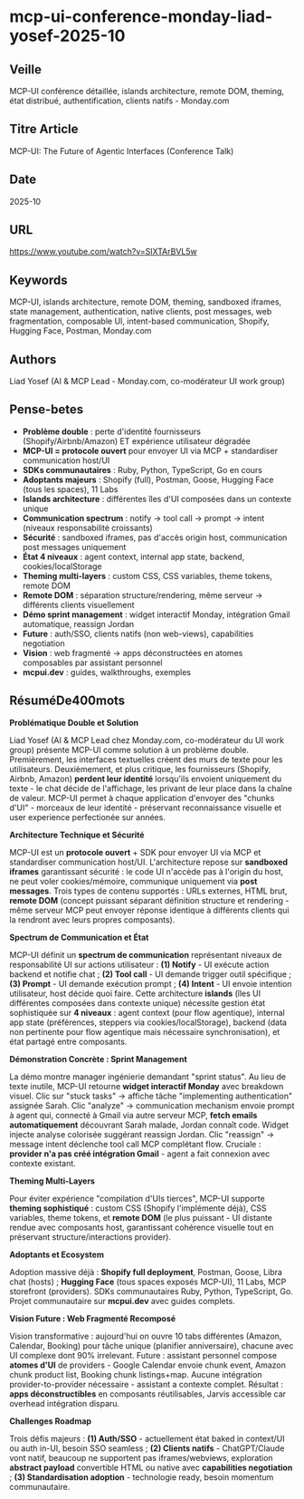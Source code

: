 # mcp-ui-conference-monday-liad-yosef-2025-10

## Veille
MCP-UI conférence détaillée, islands architecture, remote DOM, theming, état distribué, authentification, clients natifs - Monday.com

## Titre Article
MCP-UI: The Future of Agentic Interfaces (Conference Talk)

## Date
2025-10

## URL
https://www.youtube.com/watch?v=SIXTArBVL5w

## Keywords
MCP-UI, islands architecture, remote DOM, theming, sandboxed iframes, state management, authentication, native clients, post messages, web fragmentation, composable UI, intent-based communication, Shopify, Hugging Face, Postman, Monday.com

## Authors
Liad Yosef (AI & MCP Lead - Monday.com, co-modérateur UI work group)

## Pense-betes
- **Problème double** : perte d'identité fournisseurs (Shopify/Airbnb/Amazon) ET expérience utilisateur dégradée
- **MCP-UI = protocole ouvert** pour envoyer UI via MCP + standardiser communication host/UI
- **SDKs communautaires** : Ruby, Python, TypeScript, Go en cours
- **Adoptants majeurs** : Shopify (full), Postman, Goose, Hugging Face (tous les spaces), 11 Labs
- **Islands architecture** : différentes îles d'UI composées dans un contexte unique
- **Communication spectrum** : notify → tool call → prompt → intent (niveaux responsabilité croissants)
- **Sécurité** : sandboxed iframes, pas d'accès origin host, communication post messages uniquement
- **État 4 niveaux** : agent context, internal app state, backend, cookies/localStorage
- **Theming multi-layers** : custom CSS, CSS variables, theme tokens, remote DOM
- **Remote DOM** : séparation structure/rendering, même serveur → différents clients visuellement
- **Démo sprint management** : widget interactif Monday, intégration Gmail automatique, reassign Jordan
- **Future** : auth/SSO, clients natifs (non web-views), capabilities negotiation
- **Vision** : web fragmenté → apps déconstructées en atomes composables par assistant personnel
- **mcpui.dev** : guides, walkthroughs, exemples

## RésuméDe400mots

**Problématique Double et Solution**

Liad Yosef (AI & MCP Lead chez Monday.com, co-modérateur du UI work group) présente MCP-UI comme solution à un problème double. Premièrement, les interfaces textuelles créent des murs de texte pour les utilisateurs. Deuxièmement, et plus critique, les fournisseurs (Shopify, Airbnb, Amazon) **perdent leur identité** lorsqu'ils envoient uniquement du texte - le chat décide de l'affichage, les privant de leur place dans la chaîne de valeur. MCP-UI permet à chaque application d'envoyer des "chunks d'UI" - morceaux de leur identité - préservant reconnaissance visuelle et user experience perfectionée sur années.

**Architecture Technique et Sécurité**

MCP-UI est un **protocole ouvert** + SDK pour envoyer UI via MCP et standardiser communication host/UI. L'architecture repose sur **sandboxed iframes** garantissant sécurité : le code UI n'accède pas à l'origin du host, ne peut voler cookies/mémoire, communique uniquement via **post messages**. Trois types de contenu supportés : URLs externes, HTML brut, **remote DOM** (concept puissant séparant définition structure et rendering - même serveur MCP peut envoyer réponse identique à différents clients qui la rendront avec leurs propres composants).

**Spectrum de Communication et État**

MCP-UI définit un **spectrum de communication** représentant niveaux de responsabilité UI sur actions utilisateur : **(1) Notify** - UI exécute action backend et notifie chat ; **(2) Tool call** - UI demande trigger outil spécifique ; **(3) Prompt** - UI demande exécution prompt ; **(4) Intent** - UI envoie intention utilisateur, host décide quoi faire. Cette architecture **islands** (îles UI différentes composées dans contexte unique) nécessite gestion état sophistiquée sur **4 niveaux** : agent context (pour flow agentique), internal app state (préférences, steppers via cookies/localStorage), backend (data non pertinente pour flow agentique mais nécessaire synchronisation), et état partagé entre composants.

**Démonstration Concrète : Sprint Management**

La démo montre manager ingénierie demandant "sprint status". Au lieu de texte inutile, MCP-UI retourne **widget interactif Monday** avec breakdown visuel. Clic sur "stuck tasks" → affiche tâche "implementing authentication" assignée Sarah. Clic "analyze" → communication mechanism envoie prompt à agent qui, connecté à Gmail via autre serveur MCP, **fetch emails automatiquement** découvrant Sarah malade, Jordan connaît code. Widget injecte analyse colorisée suggérant reassign Jordan. Clic "reassign" → message intent déclenche tool call MCP complétant flow. Cruciale : **provider n'a pas créé intégration Gmail** - agent a fait connexion avec contexte existant.

**Theming Multi-Layers**

Pour éviter expérience "compilation d'UIs tierces", MCP-UI supporte **theming sophistiqué** : custom CSS (Shopify l'implémente déjà), CSS variables, theme tokens, et **remote DOM** (le plus puissant - UI distante rendue avec composants host, garantissant cohérence visuelle tout en préservant structure/interactions provider).

**Adoptants et Ecosystem**

Adoption massive déjà : **Shopify full deployment**, Postman, Goose, Libra chat (hosts) ; **Hugging Face** (tous spaces exposés MCP-UI), 11 Labs, MCP storefront (providers). SDKs communautaires Ruby, Python, TypeScript, Go. Projet communautaire sur **mcpui.dev** avec guides complets.

**Vision Future : Web Fragmenté Recomposé**

Vision transformative : aujourd'hui on ouvre 10 tabs différentes (Amazon, Calendar, Booking) pour tâche unique (planifier anniversaire), chacune avec UI complexe dont 90% irrelevant. Future : assistant personnel compose **atomes d'UI** de providers - Google Calendar envoie chunk event, Amazon chunk product list, Booking chunk listings+map. Aucune intégration provider-to-provider nécessaire - assistant a contexte complet. Résultat : **apps déconstructibles** en composants réutilisables, Jarvis accessible car overhead intégration disparu.

**Challenges Roadmap**

Trois défis majeurs : **(1) Auth/SSO** - actuellement état baked in context/UI ou auth in-UI, besoin SSO seamless ; **(2) Clients natifs** - ChatGPT/Claude vont natif, beaucoup ne supportent pas iframes/webviews, exploration **abstract payload** convertible HTML ou native avec **capabilities negotiation** ; **(3) Standardisation adoption** - technologie ready, besoin momentum communautaire.
